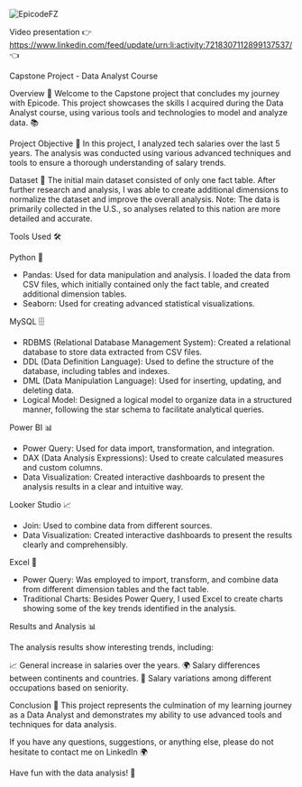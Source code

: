 ![EpicodeFZ](https://github.com/user-attachments/assets/9ca12022-40be-4436-acf9-198cbf0621e4)

Video presentation 👉 https://www.linkedin.com/feed/update/urn:li:activity:7218307112899137537/ 👈

Capstone Project - Data Analyst Course

Overview 👋
Welcome to the Capstone project that concludes my journey with Epicode. This project showcases the skills I acquired during the Data Analyst course, using various tools and technologies to model and analyze data. 📚

Project Objective 🎯
In this project, I analyzed tech salaries over the last 5 years. The analysis was conducted using various advanced techniques and tools to ensure a thorough understanding of salary trends.

Dataset 📁
The initial main dataset consisted of only one fact table. After further research and analysis, I was able to create additional dimensions to normalize the dataset and improve the overall analysis.
Note: The data is primarily collected in the U.S., so analyses related to this nation are more detailed and accurate.

Tools Used 🛠️

Python 🐍
- Pandas: Used for data manipulation and analysis. I loaded the data from CSV files, which initially contained only the fact table, and created additional dimension tables.
- Seaborn: Used for creating advanced statistical visualizations.

MySQL 🗄️
- RDBMS (Relational Database Management System): Created a relational database to store data extracted from CSV files.
- DDL (Data Definition Language): Used to define the structure of the database, including tables and indexes.
- DML (Data Manipulation Language): Used for inserting, updating, and deleting data.
- Logical Model: Designed a logical model to organize data in a structured manner, following the star schema to facilitate analytical queries.

Power BI 📊
- Power Query: Used for data import, transformation, and integration.
- DAX (Data Analysis Expressions): Used to create calculated measures and custom columns.
- Data Visualization: Created interactive dashboards to present the analysis results in a clear and intuitive way.

Looker Studio 📈
- Join: Used to combine data from different sources.
- Data Visualization: Created interactive dashboards to present the results clearly and comprehensibly.

Excel 📑
- Power Query: Was employed to import, transform, and combine data from different dimension tables and the fact table.
- Traditional Charts: Besides Power Query, I used Excel to create charts showing some of the key trends identified in the analysis.

Results and Analysis 📊

The analysis results show interesting trends, including:

📈 General increase in salaries over the years.
🌍 Salary differences between continents and countries.
💼 Salary variations among different occupations based on seniority.

Conclusion 🏁
This project represents the culmination of my learning journey as a Data Analyst and demonstrates my ability to use advanced tools and techniques for data analysis.

If you have any questions, suggestions, or anything else, please do not hesitate to contact me on LinkedIn 🌍

Have fun with the data analysis! 🚀
